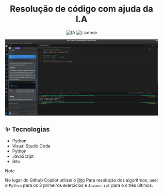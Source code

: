 <h1 align="center">Resolução de código com ajuda da I.A</h1>

<p align="center">
  <img alt="IA" src="https://img.shields.io/static/v1?label=IA&message=Code&color=8257E5&labelColor=000000"/>
  <img alt="License" src="https://img.shields.io/static/v1?label=license&message=MIT&color=49AA26&labelColor=000000">
</p>

<p align="center">
  <img alt="docker" src="../data/code-ia-algoritmo1.png">
</p>

## ✨ Tecnologias

- Python
- Visual Studio Code
- Python
- JavaScript
- Bito

>[!NOTE]
>No lugar do  Github Copilot utilizei o [Bito](https://alpha.bito.ai/welcome-screen?ideInfo=eyJpZGVOYW1lIjoiVmlzdWFsIFN0dWRpbyBDb2RlIiwiaWRlVHlwZSI6InZzYyIsInBvcnQiOiIzMzEwMSJ9&client_name=VSCODE&client_version=1.4.1)
>Para resolução dos algoritmos, usei o `Python` para os 3 primeiros exercicios e `Javascript` para o s três últimos.